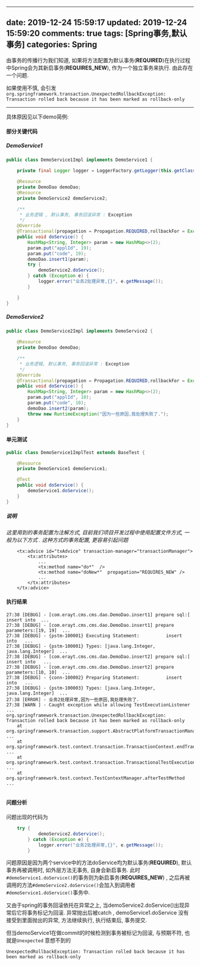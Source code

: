 
---
date: 2019-12-24 15:59:17
updated: 2019-12-24 15:59:20
comments: true
tags: [Spring事务,默认事务]
categories: Spring
---



由事务的传播行为我们知道, 如果将方法配置为默认事务(<b>REQUIRED</b>)在执行过程中Spring会为其新启事务(<b>REQUIRES_NEW</b>), 作为一个独立事务来执行. 由此存在一个问题.

如果使用不慎, 会引发  ``org.springframework.transaction.UnexpectedRollbackException: Transaction rolled back because it has been marked as rollback-only``

<!--more-->

---

具体原因见以下demo简例:

#### 部分关键代码

##### DemoService1

```java
public class DemoService1Impl implements DemoService1 {

    private final Logger logger = LoggerFactory.getLogger(this.getClass());

    @Resource
    private DemoDao demoDao;
    @Resource
    private DemoService2 demoService2;

    /**
     * 业务逻辑 , 默认事务, 事务回滚异常 : Exception
     */
    @Override
    @Transactional(propagation = Propagation.REQUIRED,rollbackFor = Exception.class)
    public void doService() {
        HashMap<String, Integer> param = new HashMap<>(2);
        param.put("applId", 19);
        param.put("code", 19);
        demoDao.insert1(param);
        try {
            demoService2.doService();
        } catch (Exception e) {
            logger.error("业务2处理异常,{}", e.getMessage());
        }

    }
}
```

##### DemoService2

```java
public class DemoService2Impl implements DemoService2 {

    @Resource
    private DemoDao demoDao;

    /**
     * 业务逻辑, 默认事务, 事务回滚异常 : Exception
     */
    @Override
    @Transactional(propagation = Propagation.REQUIRED,rollbackFor = Exception.class)
    public void doService() {
        HashMap<String, Integer> param = new HashMap<>(2);
        param.put("applId", 10);
        param.put("code", 10);
        demoDao.insert2(param);
        throw new RuntimeException("因为一些原因,我处理失败了.");
    }
}

```


#### 单元测试

```java
public class DemoService1ImplTest extends BaseTest {

    @Resource
    private DemoService1 demoService1;

    @Test
    public void doService() {
        demoService1.doService();
    }
}
```

##### 说明

<i>这里用到的事务配置为注解方式, 目前我们项目开发过程中使用配置文件方式, 一般为以下方式 . 这种方式的事务配置, 更容易引起问题</i>

```
	<tx:advice id="txAdvice" transaction-manager="transactionManager">
		<tx:attributes>
        	...
			<tx:method name="do*"  />
            <tx:method name="doNew*"  propagation="REQUIRES_NEW" />
            ...
		</tx:attributes>
	</tx:advice>

```

#### 执行结果

```
27:38 [DEBUG] - [com.erayt.cms.cms.dao.DemoDao.insert1] prepare sql:[         insert into  ...
27:38 [DEBUG] - [com.erayt.cms.cms.dao.DemoDao.insert1] prepare parameters:[19, 19]  ...
27:38 [DEBUG] - {pstm-100001} Executing Statement:          insert into   ...
27:38 [DEBUG] - {pstm-100001} Types: [java.lang.Integer, java.lang.Integer]  ...
27:38 [DEBUG] - [com.erayt.cms.cms.dao.DemoDao.insert2] prepare sql:[         insert into   ...
27:38 [DEBUG] - [com.erayt.cms.cms.dao.DemoDao.insert2] prepare parameters:[10, 10]  ...
27:38 [DEBUG] - {conn-100002} Preparing Statement:          insert into   ...
27:38 [DEBUG] - {pstm-100003} Types: [java.lang.Integer, java.lang.Integer]  ...
27:38 [ERROR] - 业务2处理异常,因为一些原因,我处理失败了.
27:38 [WARN ] - Caught exception while allowing TestExecutionListener  ...
org.springframework.transaction.UnexpectedRollbackException: Transaction rolled back because it has been marked as rollback-only
	at org.springframework.transaction.support.AbstractPlatformTransactionManager.commit ...
	at org.springframework.test.context.transaction.TransactionContext.endTransaction ...
	at org.springframework.test.context.transaction.TransactionalTestExecutionListener.afterTestMethod ...
	at org.springframework.test.context.TestContextManager.afterTestMethod ...
	

```

#### 问题分析

问题出现的代码为
```java
	try {
            demoService2.doService();
        } catch (Exception e) {
            logger.error("业务2处理异常,{}", e.getMessage());
        }
```

问题原因是因为两个service中的方法doService均为默认事务(<b>REQUIRED</b>), 
默认事务再被调用时, 如外层方法无事务, 自身会新启事务. 此时``#demoService1.doService()``的事务则为新启事务(<b>REQUIRES_NEW</b>) , 之后再被调用的方法``#demoService2.doService()``会加入到调用者``#demoService1.doService()``事务中. 

又由于spring的事务回滚依托在异常之上, 当demoService2.doService()出现异常后它将事务标记为回滚. 异常抛出后被catch , demoService1.doService 没有接受到里面抛出的异常, 方法继续执行, 执行结束后, 事务提交. 

但当demoService1在做commit的时候检测到事务被标记为回滚, 与预期不符, 也就是``Unexpected`` 意想不到的

``UnexpectedRollbackException: Transaction rolled back because it has been marked as rollback-only``
